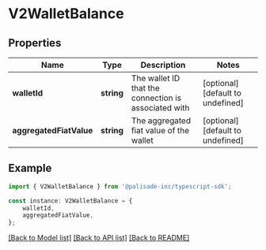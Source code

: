 # V2WalletBalance


## Properties

Name | Type | Description | Notes
------------ | ------------- | ------------- | -------------
**walletId** | **string** | The wallet ID that the connection is associated with | [optional] [default to undefined]
**aggregatedFiatValue** | **string** | The aggregated fiat value of the wallet | [optional] [default to undefined]

## Example

```typescript
import { V2WalletBalance } from '@palisade-inc/typescript-sdk';

const instance: V2WalletBalance = {
    walletId,
    aggregatedFiatValue,
};
```

[[Back to Model list]](../README.md#documentation-for-models) [[Back to API list]](../README.md#documentation-for-api-endpoints) [[Back to README]](../README.md)

